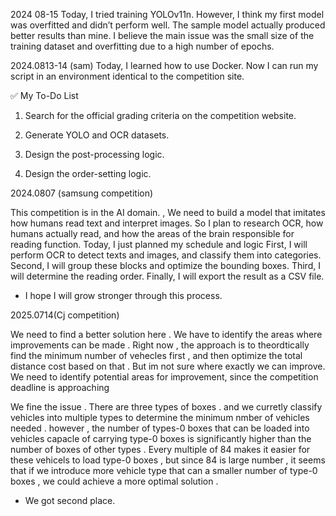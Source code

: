 2024 08-15
Today, I tried training YOLOv11n.
However, I think my first model was overfitted and didn’t perform well.
The sample model actually produced better results than mine.
I believe the main issue was the small size of the training dataset and overfitting due to a high number of epochs.

2024.0813-14 (sam)
Today, I learned how to use Docker.
Now I can run my script in an environment identical to the competition site.

✅ My To-Do List

1. Search for the official grading criteria on the competition website.

2. Generate YOLO and OCR datasets.

3. Design the post-processing logic.

4. Design the order-setting logic.

2024.0807 (samsung competition)

This competition is in the AI domain. , We need to build a model that imitates how humans read text and interpret images. So I plan to research OCR, how humans actually read, and how the areas of the brain responsible for reading function.
Today, I just planned my schedule and logic First, I will perform OCR to detect texts and images, and classify them into categories.
Second, I will group these blocks and optimize the bounding boxes.
Third, I will determine the reading order.
Finally, I will export the result as a CSV file.

+ I hope I will grow stronger through this process.

2025.0714(Cj competition)

We need to find a better solution here . We have to identify the areas where improvements can be made . Right now , the approach is to theordtically find the minimum number of vehecles first , and then optimize the total distance cost based on that . But im not sure where exactly we can improve. We need to identify potential areas for improvement, since the competition deadline is approaching

We fine the issue . There are three types of boxes . and we curretly classify vehicles into multiple types to determine the minimum nmber of vehicles needed . however , the number of types-0 boxes that can be loaded into vehicles capacle of carrying type-0 boxes is significantly higher than the number of boxes of other types . Every multiple of 84 makes it easier for these vehicels to load type-0 boxes , but since 84 is large number , it seems that if we introduce more vehicle type that can a smaller number of type-0 boxes , we could achieve a more optimal solution .

+ We got second place.

